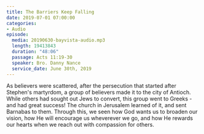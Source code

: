 ```yaml
---
title: The Barriers Keep Falling
date: 2019-07-01 07:00:00
categories:
- Audio
episode:
  media: 20190630-bayvista-audio.mp3
  length: 19413843
  duration: "48:06"
  passage: Acts 11:19-30
  speaker: Bro. Danny Nance
  service_date: June 30th, 2019
---
```

As believers were scattered, after the persecution that started after Stephen's martyrdom, a group of believers made it to the city of Antioch. While others had sought out Jews to convert, this group went to Greeks - and had great success! The church in Jerusalem learned of it, and sent Barnabas to them. Through this, we seen how God wants us to broaden our vision, how He will encourage us wheverever we go, and how He rewards our hearts when we reach out with compassion for others.